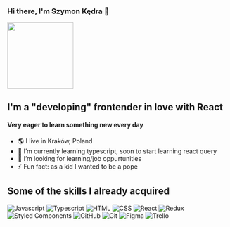 ### Hi there, I'm Szymon Kędra 👋

<img src="https://media.giphy.com/media/M9gbBd9nbDrOTu1Mqx/giphy.gif" width="150"/>

## I'm a "developing" frontender in love with React
####  Very eager to learn something new every day

- 🌎 I live in Kraków, Poland
- 🌱 I’m currently learning typescript, soon to start learning react query
- 🤔 I’m looking for learning/job oppurtunities
- ⚡ Fun fact: as a kid I wanted to be a pope

## Some of the skills I already acquired
![Javascript](https://img.shields.io/badge/JavaScript-ffeb3b?style=flat&logo=javascript&logoColor=000000&labelColor=ffeb3b)
![Typescript](https://img.shields.io/badge/TypeScript-2196f3?style=flat&logo=typescript&logoColor=ffffff&labelColor=2196f3)
![HTML](https://img.shields.io/badge/HTML-ff5722?style=flat&logo=html5&logoColor=ffffff&labelColor=ff5722)
![CSS](https://img.shields.io/badge/CSS-3f51b5?style=flat&logo=css3&logoColor=ffffff&labelColor=3f51b5)
![React](https://img.shields.io/badge/React-00bcd4?style=flat&logo=react&logoColor=ffffff&labelColor=00bcd4)
![Redux](https://img.shields.io/badge/Redux-673ab7?style=flat&logo=redux&logoColor=ffffff&labelColor=673ab7)
<br/>
![Styled Components](https://img.shields.io/badge/-Styled--Components-e53bff?style=flat&logo=styled-components&logoColor=ffffff&labelColor=e53bff)
![GitHub](https://img.shields.io/badge/GitHub-000000?style=flat&logo=github&logoColor=ffffff&labelColor=000000)
![Git](https://img.shields.io/badge/Git-ff5722?style=flat&logo=git&logoColor=ffffff&labelColor=ff5722)
![Figma](https://img.shields.io/badge/Figma-4caf50?style=flat&logo=figma&logoColor=ffffff&labelColor=4caf50)
![Trello](https://img.shields.io/badge/Trello-03a9f4?style=flat&logo=trello&logoColor=ffffff&labelColor=03a9f4)



